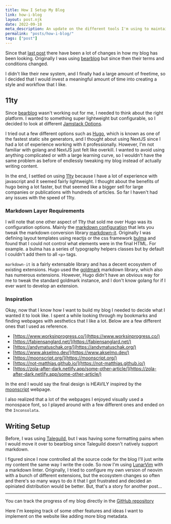 ```yaml
---
title: How I Setup My Blog
link: how-i-blog
layout: post.njk
date: 2022-09-18
meta_description: An update on the different tools I'm using to maintain my blog
permalink: "posts/how-i-blog/"
tags: ["post"]
---
```


Since that [last post](/posts/2022/why-i-blog) there have been a lot of changes
in how my blog has been looking. Originally I was using
[bearblog](https://bearblog.dev) but since then their terms and conditions
changed. 

I didn't like their new system, and I finally had a large amount of freetime, so I
decided that I would invest a meaningful amount of time into creating a style
and workflow that I like. 

## 11ty 

Since [bearblog](https://bearblog.dev) wasn't working out for me, I needed to
think about the right platform. I wanted to something super lightweight but
configurable, so I decided to look at different [Jamstack
Options](https://jamstack.org/generators/). 

I tried out a few different options such as [Hugo](https://gohugo.io/), which
is known as one of the fastest static site generators, and I thought about
using NextJS since I had a lot of experience working with it professionally.
However, I'm not familiar with golang and NextJS just felt like overkill. I
wanted to avoid using anything complicated or with a large learning curve, so I
wouldn't have the same problem as before of endlessly tweaking my blog instead
of actually writing content. 

In the end, I settled on using [11ty](https://11ty.dev) because I have a lot of
experience with javascript and it seemed fairly lightweight. I thought about the
benefits of hugo being a lot faster, but that seemed like a bigger sell for
large companies or publications with hundreds of articles. So far I haven't had
any issues with the speed of 11ty. 

### Markdown Layer Requirements

I will note that one other aspect of 11ty that sold me over Hugo was its
configuration options. Mainly the [markdown configuration](https://www.11ty.dev/docs/languages/markdown/#optional-set-your-own-library-instance)
that lets you tweak the markdown conversion library [markdown-it](https://github.com/markdown-it/markdown-it).
Originally I was defining layout templates using reactjs or the css framework [bulma](https://bulma.io)
and found that I could not control what elements were in the final HTML.
For example. a bulma has a series of typography helpers classes but by default
I couldn't add them to all `<p>` tags. 

`markdown-it` is a fairly extensable library and has a decent ecosystem of
existing extensions. Hugo used the [goldmark](https://github.com/yuin/goldmark)
markdown library, which also has numerous extensions. However, Hugo didn't have an obvious
way for me to tweak the standard goldmark instance, and I don't know golang for
if I ever want to develop an extension. 

### Inspiration

Okay, now that I know how I want to build my blog I needed to decide what I
wanted it to look like. I spent a while looking through my bookmarks and finding
webpages with aesthetics that I like a lot. Below are a few different ones that
I used as reference. 

- [https://www.worksinprogress.co/](https://www.worksinprogress.co/)
- [https://fabiensanglard.net/](https://fabiensanglard.net/) 
- [https://andymatuschak.org/](https://andymatuschak.org/)
- [https://www.akselmo.dev/](https://www.akselmo.dev/)
- [https://moonscript.org/](https://moonscript.org/)
- [https://not-matthias.github.io/](https://not-matthias.github.io/)
- [https://zola-after-dark.netlify.app/some-other-article/](https://zola-after-dark.netlify.app/some-other-article/)

In the end I would say the final design is HEAVILY inspired by the
[moonscript](https://moonscript.org) webpage.

I also realized that a lot of the webpages I enjoyed visually used a monospace
font, so I played around with a few different ones and ended on the
`Inconsolata`.

## Writing Setup

Before, I was using [Taleguild](https://taleguild.com), but I was having some
formatting pains when I would move it over to bearblog since Taleguild doesn't
natively support markdown.

I figured since I now controlled all the source code for the blog I'll just
write my content the same way I write the code. So now I'm using [LunarVim](https://github.com/LunarVim/LunarVim)
with a markdown linter. Originally, I tried to configure my own version of
neovim with a bunch of different extensions, but the ecosystem changes so often
and there's so many ways to do it that I got frustrated and decided an opiniated 
distribution would be better. But, that's a story for another post...

--- 

You can track the progress of my blog directly in the [GitHub repository](https://www.github.com/VVoruganti/blog)

Here I'm keeping track of some other features and ideas I want to implement on
the website like adding more blog metadata. 
